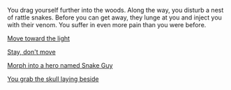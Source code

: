 You drag yourself further into the woods. Along the way, you disturb a nest of
rattle snakes. Before you can get away, they lunge at you and inject you with
their venom. You suffer in even more pain than you were before.

[Move toward the light](light/light.md)

[Stay, don't move](stay/stay.md)

[Morph into a hero named Snake Guy](snake/snake-guy.md)

[You grab the skull laying beside](skull/skull.md)
